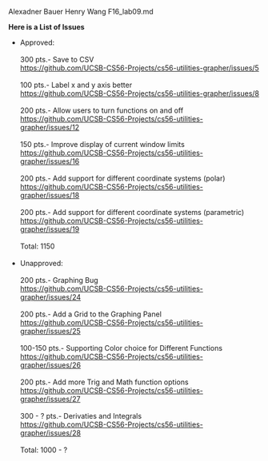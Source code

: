 Alexadner Bauer
Henry Wang
F16_lab09.md

**Here is a List of Issues**
* Approved:<br/><br/>
300 pts.- Save to CSV<br/>
https://github.com/UCSB-CS56-Projects/cs56-utilities-grapher/issues/5<br/><br/>
100 pts.- Label x and y axis better<br/>
https://github.com/UCSB-CS56-Projects/cs56-utilities-grapher/issues/8<br/><br/>
200 pts.- Allow users to turn functions on and off<br/>
https://github.com/UCSB-CS56-Projects/cs56-utilities-grapher/issues/12<br/><br/>
150 pts.- Improve display of current window limits<br/>
https://github.com/UCSB-CS56-Projects/cs56-utilities-grapher/issues/16<br/><br/>
200 pts.- Add support for different coordinate systems (polar)<br/>
https://github.com/UCSB-CS56-Projects/cs56-utilities-grapher/issues/18<br/><br/>
200 pts.- Add support for different coordinate systems (parametric)<br/>
https://github.com/UCSB-CS56-Projects/cs56-utilities-grapher/issues/19<br/><br/>
Total: 1150<br/><br/>
* Unapproved:<br/><br/>
200 pts.- Graphing Bug<br/>
https://github.com/UCSB-CS56-Projects/cs56-utilities-grapher/issues/24<br/><br/>
200 pts.- Add a Grid to the Graphing Panel<br/>
https://github.com/UCSB-CS56-Projects/cs56-utilities-grapher/issues/25<br/><br/>
100-150 pts.- Supporting Color choice for Different Functions<br/>
https://github.com/UCSB-CS56-Projects/cs56-utilities-grapher/issues/26<br/><br/>
200 pts.- Add more Trig and Math function options<br/>
https://github.com/UCSB-CS56-Projects/cs56-utilities-grapher/issues/27<br/><br/>
300 - ? pts.- Derivaties and Integrals<br/>
https://github.com/UCSB-CS56-Projects/cs56-utilities-grapher/issues/28<br/><br/>
Total: 1000 - ?<br/><br/>
